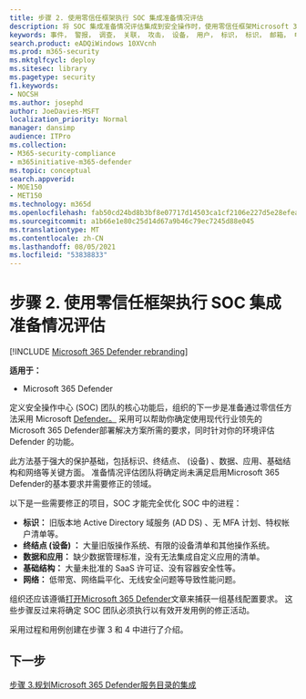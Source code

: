 ```yaml
---
title: 步骤 2. 使用零信任框架执行 SOC 集成准备情况评估
description: 将 SOC 集成准备情况评估集成到安全操作时，使用零信任框架Microsoft 365 Defender的基础知识。
keywords: 事件， 警报， 调查， 关联， 攻击， 设备， 用户， 标识， 标识， 邮箱， 电子邮件， 365， microsoft， m365， 事件响应， 网络攻击， secops， 安全操作， soc
search.product: eADQiWindows 10XVcnh
ms.prod: m365-security
ms.mktglfcycl: deploy
ms.sitesec: library
ms.pagetype: security
f1.keywords:
- NOCSH
ms.author: josephd
author: JoeDavies-MSFT
localization_priority: Normal
manager: dansimp
audience: ITPro
ms.collection:
- M365-security-compliance
- m365initiative-m365-defender
ms.topic: conceptual
search.appverid:
- MOE150
- MET150
ms.technology: m365d
ms.openlocfilehash: fab50cd24bd8b3bf8e07717d14503ca1cf2106e227d5e28efea25f87e80b4455
ms.sourcegitcommit: a1b66e1e80c25d14d67a9b46c79ec7245d88e045
ms.translationtype: MT
ms.contentlocale: zh-CN
ms.lasthandoff: 08/05/2021
ms.locfileid: "53838833"
---
```

# <a name="step-2-perform-a-soc-integration-readiness-assessment-using-the-zero-trust-framework"></a>步骤 2. 使用零信任框架执行 SOC 集成准备情况评估

[!INCLUDE [Microsoft 365 Defender rebranding](../includes/microsoft-defender.md)]

**适用于：**
- Microsoft 365 Defender

定义安全操作中心 (SOC) 团队的核心功能后，组织的下一步是准备通过零信任方法采用 Microsoft [Defender。](/security/zero-trust/) 采用可以帮助你确定使用现代行业领先的Microsoft 365 Defender部署解决方案所需的要求，同时针对你的环境评估 Defender 的功能。 

此方法基于强大的保护基础，包括标识、终结点、 (设备) 、数据、应用、基础结构和网络等关键方面。 准备情况评估团队将确定尚未满足启用Microsoft 365 Defender的基本要求并需要修正的领域。 

以下是一些需要修正的项目，SOC 才能完全优化 SOC 中的进程：

- **标识：**     旧版本地 Active Directory 域服务 (AD DS) 、无 MFA 计划、特权帐户清单等。
- **终结点 (设备) ：**  大量旧版操作系统、有限的设备清单和其他操作系统。
- **数据和应用：**    缺少数据管理标准，没有无法集成自定义应用的清单。
- **基础结构：**   大量未批准的 SaaS 许可证、没有容器安全性等。
- **网络：**   低带宽、网络扁平化、无线安全问题等导致性能问题。

组织还应该遵循[打开Microsoft 365 Defender](m365d-enable.md)文章来捕获一组基线配置要求。 这些步骤反过来将确定 SOC 团队必须执行以有效开发用例的修正活动。 

采用过程和用例创建在步骤 3 和 4 中进行了介绍。

## <a name="next-step"></a>下一步

[步骤 3.规划Microsoft 365 Defender服务目录的集成](integrate-microsoft-365-defender-secops-services.md)
